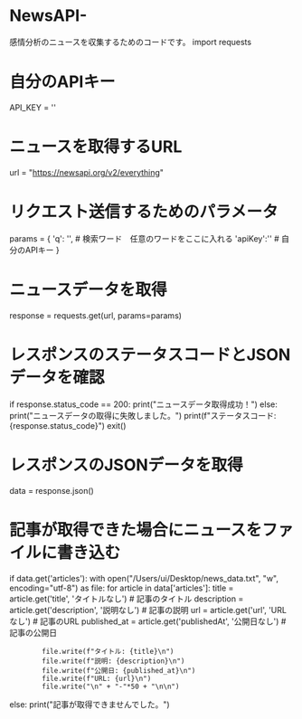 # NewsAPI-
感情分析のニュースを収集するためのコードです。
import requests

# 自分のAPIキー
API_KEY = ''

# ニュースを取得するURL
url = "https://newsapi.org/v2/everything"

# リクエスト送信するためのパラメータ
params = {
    'q': '',  # 検索ワード　任意のワードをここに入れる
    'apiKey':'' # 自分のAPIキー
}

# ニュースデータを取得
response = requests.get(url, params=params)

# レスポンスのステータスコードとJSONデータを確認
if response.status_code == 200:
    print("ニュースデータ取得成功！")
else:
    print("ニュースデータの取得に失敗しました。")
    print(f"ステータスコード: {response.status_code}")
    exit()

# レスポンスのJSONデータを取得
data = response.json()

# 記事が取得できた場合にニュースをファイルに書き込む
if data.get('articles'):
    with open("/Users/ui/Desktop/news_data.txt", "w", encoding="utf-8") as file:
        for article in data['articles']:
            title = article.get('title', 'タイトルなし')  # 記事のタイトル
            description = article.get('description', '説明なし')  # 記事の説明
            url = article.get('url', 'URLなし')  # 記事のURL
            published_at = article.get('publishedAt', '公開日なし')  # 記事の公開日

            file.write(f"タイトル: {title}\n")
            file.write(f"説明: {description}\n")
            file.write(f"公開日: {published_at}\n")
            file.write(f"URL: {url}\n")
            file.write("\n" + "-"*50 + "\n\n")
else:
    print("記事が取得できませんでした。")
